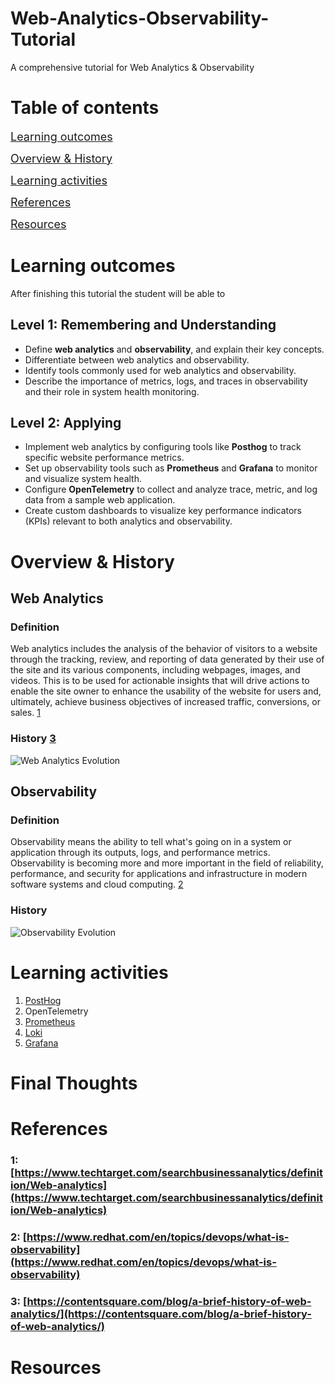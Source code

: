# Web-Analytics-Observability-Tutorial

A comprehensive tutorial for Web Analytics &amp; Observability

# Table of contents

<span style="font-size: 18px;">[Learning outcomes](#learning-outcomes)</span>

<span style="font-size: 18px;">[Overview &amp; History](#overview--history)</span>

<span style="font-size: 18px;">[Learning activities](#learning-activities)</span>

<span style="font-size: 18px;">[References](#references)</span>

<span style="font-size: 18px;">[Resources](#resources)</span>

# Learning outcomes

After finishing this tutorial the student will be able to

## Level 1: Remembering and Understanding

- Define **web analytics** and **observability**, and explain their key concepts.
- Differentiate between web analytics and observability.
- Identify tools commonly used for web analytics and observability.
- Describe the importance of metrics, logs, and traces in observability and their role in system health monitoring.

## Level 2: Applying

- Implement web analytics by configuring tools like **Posthog** to track specific website performance metrics.
- Set up observability tools such as **Prometheus** and **Grafana** to monitor and visualize system health.
- Configure **OpenTelemetry** to collect and analyze trace, metric, and log data from a sample web application.
- Create custom dashboards to visualize key performance indicators (KPIs) relevant to both analytics and observability.

# Overview &amp; History

## Web Analytics

### Definition

Web analytics includes the analysis of the behavior of visitors to a website through the tracking, review, and reporting of data generated by their use of the site and its various components, including webpages, images, and videos. This is to be used for actionable insights that will drive actions to enable the site owner to enhance the usability of the website for users and, ultimately, achieve business objectives of increased traffic, conversions, or sales. [1]

### History [3]

![Web Analytics Evolution](Images/web-analytics-evolution.drawio.svg)

## Observability

### Definition

Observability means the ability to tell what's going on in a system or application through its outputs, logs, and performance metrics. Observability is becoming more and more important in the field of reliability, performance, and security for applications and infrastructure in modern software systems and cloud computing. [2]

### History

![Observability Evolution](Images/observability-evolution.drawio.svg)

# Learning activities
1. [PostHog](./Readmes/Posthog.md)
2. OpenTelemetry
3. [Prometheus](./readmes/Prometheus.md)
4. [Loki](./readmes/Loki.md)
5. [Grafana](./readmes/Grafana.md)

# Final Thoughts

# References

[1]: https://www.techtarget.com/searchbusinessanalytics/definition/Web-analytics
[2]: https://www.redhat.com/en/topics/devops/what-is-observability
[3]: https://contentsquare.com/blog/a-brief-history-of-web-analytics/

### 1: [https://www.techtarget.com/searchbusinessanalytics/definition/Web-analytics](https://www.techtarget.com/searchbusinessanalytics/definition/Web-analytics)

### 2: [https://www.redhat.com/en/topics/devops/what-is-observability](https://www.redhat.com/en/topics/devops/what-is-observability)

### 3: [https://contentsquare.com/blog/a-brief-history-of-web-analytics/](https://contentsquare.com/blog/a-brief-history-of-web-analytics/)

# Resources
